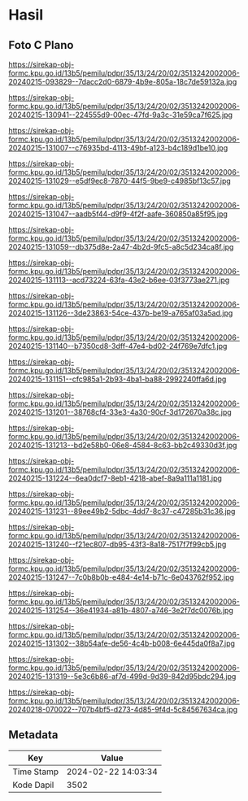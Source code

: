 # Hasil

## Foto C Plano

https://sirekap-obj-formc.kpu.go.id/13b5/pemilu/pdpr/35/13/24/20/02/3513242002006-20240215-093829--7dacc2d0-6879-4b9e-805a-18c7de59132a.jpg

https://sirekap-obj-formc.kpu.go.id/13b5/pemilu/pdpr/35/13/24/20/02/3513242002006-20240215-130941--224555d9-00ec-47fd-9a3c-31e59ca7f625.jpg

https://sirekap-obj-formc.kpu.go.id/13b5/pemilu/pdpr/35/13/24/20/02/3513242002006-20240215-131007--c76935bd-4113-49bf-a123-b4c189d1be10.jpg

https://sirekap-obj-formc.kpu.go.id/13b5/pemilu/pdpr/35/13/24/20/02/3513242002006-20240215-131029--e5df9ec8-7870-44f5-9be9-c4985bf13c57.jpg

https://sirekap-obj-formc.kpu.go.id/13b5/pemilu/pdpr/35/13/24/20/02/3513242002006-20240215-131047--aadb5f44-d9f9-4f2f-aafe-360850a85f95.jpg

https://sirekap-obj-formc.kpu.go.id/13b5/pemilu/pdpr/35/13/24/20/02/3513242002006-20240215-131059--db375d8e-2a47-4b2d-9fc5-a8c5d234ca8f.jpg

https://sirekap-obj-formc.kpu.go.id/13b5/pemilu/pdpr/35/13/24/20/02/3513242002006-20240215-131113--acd73224-63fa-43e2-b6ee-03f3773ae271.jpg

https://sirekap-obj-formc.kpu.go.id/13b5/pemilu/pdpr/35/13/24/20/02/3513242002006-20240215-131126--3de23863-54ce-437b-be19-a765af03a5ad.jpg

https://sirekap-obj-formc.kpu.go.id/13b5/pemilu/pdpr/35/13/24/20/02/3513242002006-20240215-131140--b7350cd8-3dff-47e4-bd02-24f769e7dfc1.jpg

https://sirekap-obj-formc.kpu.go.id/13b5/pemilu/pdpr/35/13/24/20/02/3513242002006-20240215-131151--cfc985a1-2b93-4ba1-ba88-2992240ffa6d.jpg

https://sirekap-obj-formc.kpu.go.id/13b5/pemilu/pdpr/35/13/24/20/02/3513242002006-20240215-131201--38768cf4-33e3-4a30-90cf-3d172670a38c.jpg

https://sirekap-obj-formc.kpu.go.id/13b5/pemilu/pdpr/35/13/24/20/02/3513242002006-20240215-131213--bd2e58b0-06e8-4584-8c63-bb2c49330d3f.jpg

https://sirekap-obj-formc.kpu.go.id/13b5/pemilu/pdpr/35/13/24/20/02/3513242002006-20240215-131224--6ea0dcf7-8eb1-4218-abef-8a9a111a1181.jpg

https://sirekap-obj-formc.kpu.go.id/13b5/pemilu/pdpr/35/13/24/20/02/3513242002006-20240215-131231--89ee49b2-5dbc-4dd7-8c37-c47285b31c36.jpg

https://sirekap-obj-formc.kpu.go.id/13b5/pemilu/pdpr/35/13/24/20/02/3513242002006-20240215-131240--f21ec807-db95-43f3-8a18-7517f7f99cb5.jpg

https://sirekap-obj-formc.kpu.go.id/13b5/pemilu/pdpr/35/13/24/20/02/3513242002006-20240215-131247--7c0b8b0b-e484-4e14-b71c-6e043762f952.jpg

https://sirekap-obj-formc.kpu.go.id/13b5/pemilu/pdpr/35/13/24/20/02/3513242002006-20240215-131254--36e41934-a81b-4807-a746-3e2f7dc0076b.jpg

https://sirekap-obj-formc.kpu.go.id/13b5/pemilu/pdpr/35/13/24/20/02/3513242002006-20240215-131302--38b54afe-de56-4c4b-b008-6e445da0f8a7.jpg

https://sirekap-obj-formc.kpu.go.id/13b5/pemilu/pdpr/35/13/24/20/02/3513242002006-20240215-131319--5e3c6b86-af7d-499d-9d39-842d95bdc294.jpg

https://sirekap-obj-formc.kpu.go.id/13b5/pemilu/pdpr/35/13/24/20/02/3513242002006-20240218-070022--707b4bf5-d273-4d85-9f4d-5c84567634ca.jpg


## Metadata

| Key        | Value               |
| ---------- | ------------------- |
| Time Stamp | 2024-02-22 14:03:34 |
| Kode Dapil | 3502                |



